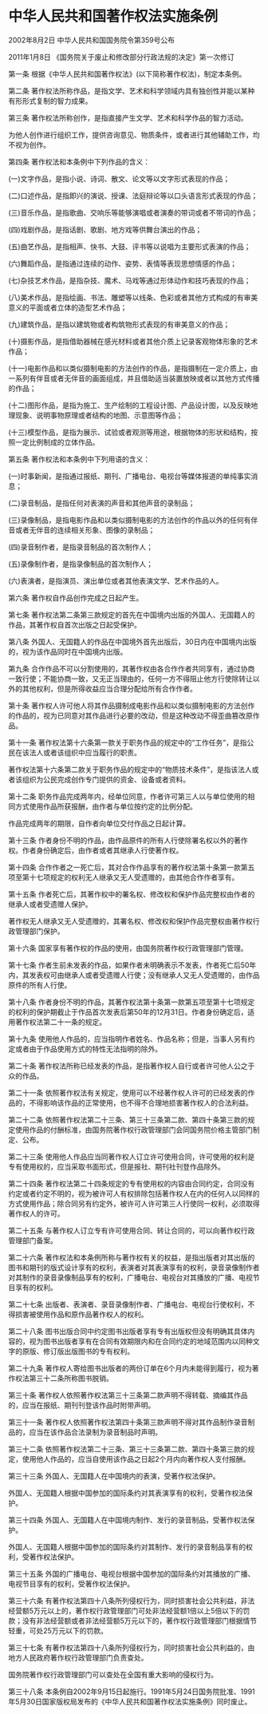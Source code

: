 # 中华人民共和国著作权法实施条例

2002年8月2日 中华人民共和国国务院令第359号公布

2011年1月8日 《国务院关于废止和修改部分行政法规的决定》第一次修订　



第一条 根据《中华人民共和国著作权法》(以下简称著作权法)，制定本条例。

第二条 著作权法所称作品，是指文学、艺术和科学领域内具有独创性并能以某种有形形式复制的智力成果。

第三条 著作权法所称创作，是指直接产生文学、艺术和科学作品的智力活动。

为他人创作进行组织工作，提供咨询意见、物质条件，或者进行其他辅助工作，均不视为创作。

第四条 著作权法和本条例中下列作品的含义：

(一)文字作品，是指小说、诗词、散文、论文等以文字形式表现的作品；

(二)口述作品，是指即兴的演说、授课、法庭辩论等以口头语言形式表现的作品；

(三)音乐作品，是指歌曲、交响乐等能够演唱或者演奏的带词或者不带词的作品；

(四)戏剧作品，是指话剧、歌剧、地方戏等供舞台演出的作品；

(五)曲艺作品，是指相声、快书、大鼓、评书等以说唱为主要形式表演的作品；

(六)舞蹈作品，是指通过连续的动作、姿势、表情等表现思想情感的作品；

(七)杂技艺术作品，是指杂技、魔术、马戏等通过形体动作和技巧表现的作品；

(八)美术作品，是指绘画、书法、雕塑等以线条、色彩或者其他方式构成的有审美意义的平面或者立体的造型艺术作品；

(九)建筑作品，是指以建筑物或者构筑物形式表现的有审美意义的作品；

(十)摄影作品，是指借助器械在感光材料或者其他介质上记录客观物体形象的艺术作品；

(十一)电影作品和以类似摄制电影的方法创作的作品，是指摄制在一定介质上，由一系列有伴音或者无伴音的画面组成，并且借助适当装置放映或者以其他方式传播的作品；

(十二)图形作品，是指为施工、生产绘制的工程设计图、产品设计图，以及反映地理现象、说明事物原理或者结构的地图、示意图等作品；

(十三)模型作品，是指为展示、试验或者观测等用途，根据物体的形状和结构，按照一定比例制成的立体作品。

第五条 著作权法和本条例中下列用语的含义：

(一)时事新闻，是指通过报纸、期刊、广播电台、电视台等媒体报道的单纯事实消息；

(二)录音制品，是指任何对表演的声音和其他声音的录制品；

(三)录像制品，是指电影作品和以类似摄制电影的方法创作的作品以外的任何有伴音或者无伴音的连续相关形象、图像的录制品；

(四)录音制作者，是指录音制品的首次制作人；

(五)录像制作者，是指录像制品的首次制作人；

(六)表演者，是指演员、演出单位或者其他表演文学、艺术作品的人。

第六条 著作权自作品创作完成之日起产生。

第七条 著作权法第二条第三款规定的首先在中国境内出版的外国人、无国籍人的作品，其著作权自首次出版之日起受保护。

第八条 外国人、无国籍人的作品在中国境外首先出版后，30日内在中国境内出版的，视为该作品同时在中国境内出版。

第九条 合作作品不可以分割使用的，其著作权由各合作作者共同享有，通过协商一致行使；不能协商一致，又无正当理由的，任何一方不得阻止他方行使除转让以外的其他权利，但是所得收益应当合理分配给所有合作作者。

第十条 著作权人许可他人将其作品摄制成电影作品和以类似摄制电影的方法创作的作品的，视为已同意对其作品进行必要的改动，但是这种改动不得歪曲篡改原作品。

第十一条 著作权法第十六条第一款关于职务作品的规定中的“工作任务”，是指公民在该法人或者该组织中应当履行的职责。

著作权法第十六条第二款关于职务作品的规定中的“物质技术条件”，是指该法人或者该组织为公民完成创作专门提供的资金、设备或者资料。

第十二条 职务作品完成两年内，经单位同意，作者许可第三人以与单位使用的相同方式使用作品所获报酬，由作者与单位按约定的比例分配。

作品完成两年的期限，自作者向单位交付作品之日起计算。

第十三条 作者身份不明的作品，由作品原件的所有人行使除署名权以外的著作权。作者身份确定后，由作者或者其继承人行使著作权。

第十四条 合作作者之一死亡后，其对合作作品享有的著作权法第十条第一款第五项至第十七项规定的权利无人继承又无人受遗赠的，由其他合作作者享有。

第十五条 作者死亡后，其著作权中的署名权、修改权和保护作品完整权由作者的继承人或者受遗赠人保护。

著作权无人继承又无人受遗赠的，其署名权、修改权和保护作品完整权由著作权行政管理部门保护。

第十六条 国家享有著作权的作品的使用，由国务院著作权行政管理部门管理。

第十七条 作者生前未发表的作品，如果作者未明确表示不发表，作者死亡后50年内，其发表权可由继承人或者受遗赠人行使；没有继承人又无人受遗赠的，由作品原件的所有人行使。

第十八条 作者身份不明的作品，其著作权法第十条第一款第五项至第十七项规定的权利的保护期截止于作品首次发表后第50年的12月31日。作者身份确定后，适用著作权法第二十一条的规定。

第十九条 使用他人作品的，应当指明作者姓名、作品名称；但是，当事人另有约定或者由于作品使用方式的特性无法指明的除外。

第二十条 著作权法所称已经发表的作品，是指著作权人自行或者许可他人公之于众的作品。

第二十一条 依照著作权法有关规定，使用可以不经著作权人许可的已经发表的作品的，不得影响该作品的正常使用，也不得不合理地损害著作权人的合法利益。

第二十二条 依照著作权法第二十三条、第三十三条第二款、第四十条第三款的规定使用作品的付酬标准，由国务院著作权行政管理部门会同国务院价格主管部门制定、公布。

第二十三条 使用他人作品应当同著作权人订立许可使用合同，许可使用的权利是专有使用权的，应当采取书面形式，但是报社、期刊社刊登作品除外。

第二十四条 著作权法第二十四条规定的专有使用权的内容由合同约定，合同没有约定或者约定不明的，视为被许可人有权排除包括著作权人在内的任何人以同样的方式使用作品；除合同另有约定外，被许可人许可第三人行使同一权利，必须取得著作权人的许可。

第二十五条 与著作权人订立专有许可使用合同、转让合同的，可以向著作权行政管理部门备案。

第二十六条 著作权法和本条例所称与著作权有关的权益，是指出版者对其出版的图书和期刊的版式设计享有的权利，表演者对其表演享有的权利，录音录像制作者对其制作的录音录像制品享有的权利，广播电台、电视台对其播放的广播、电视节目享有的权利。

第二十七条 出版者、表演者、录音录像制作者、广播电台、电视台行使权利，不得损害被使用作品和原作品著作权人的权利。

第二十八条 图书出版合同中约定图书出版者享有专有出版权但没有明确其具体内容的，视为图书出版者享有在合同有效期限内和在合同约定的地域范围内以同种文字的原版、修订版出版图书的专有权利。

第二十九条 著作权人寄给图书出版者的两份订单在6个月内未能得到履行，视为著作权法第三十二条所称图书脱销。

第三十条 著作权人依照著作权法第三十三条第二款声明不得转载、摘编其作品的，应当在报纸、期刊刊登该作品时附带声明。

第三十一条 著作权人依照著作权法第四十条第三款声明不得对其作品制作录音制品的，应当在该作品合法录制为录音制品时声明。

第三十二条 依照著作权法第二十三条、第三十三条第二款、第四十条第三款的规定，使用他人作品的，应当自使用该作品之日起2个月内向著作权人支付报酬。

第三十三条 外国人、无国籍人在中国境内的表演，受著作权法保护。

外国人、无国籍人根据中国参加的国际条约对其表演享有的权利，受著作权法保护。

第三十四条 外国人、无国籍人在中国境内制作、发行的录音制品，受著作权法保护。

外国人、无国籍人根据中国参加的国际条约对其制作、发行的录音制品享有的权利，受著作权法保护。

第三十五条 外国的广播电台、电视台根据中国参加的国际条约对其播放的广播、电视节目享有的权利，受著作权法保护。

第三十六条 有著作权法第四十八条所列侵权行为，同时损害社会公共利益，非法经营额5万元以上的，著作权行政管理部门可处非法经营额1倍以上5倍以下的罚款；没有非法经营额或者非法经营额5万元以下的，著作权行政管理部门根据情节轻重，可处25万元以下的罚款。

第三十七条 有著作权法第四十八条所列侵权行为，同时损害社会公共利益的，由地方人民政府著作权行政管理部门负责查处。

国务院著作权行政管理部门可以查处在全国有重大影响的侵权行为。

第三十八条 本条例自2002年9月15日起施行。1991年5月24日国务院批准、1991年5月30日国家版权局发布的《中华人民共和国著作权法实施条例》同时废止。